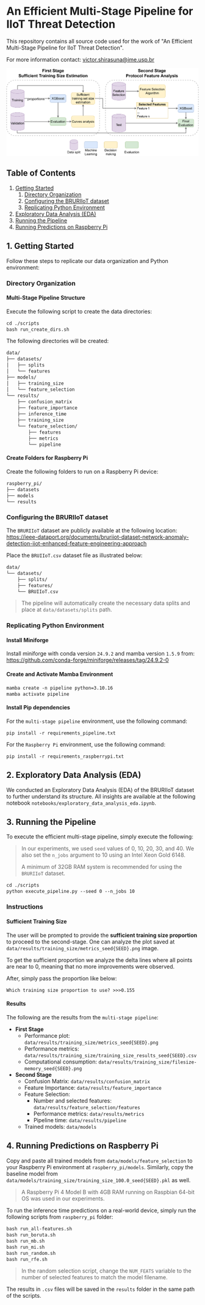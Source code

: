 # An Efficient Multi-Stage Pipeline for IIoT Threat Detection

This repository contains all source code used for the work of "An Efficient Multi-Stage Pipeline for IIoT Threat Detection".

For more information contact: victor.shirasuna@ime.usp.br

![Multi-Stage Pipeline](./images/multi-stage_pipeline.png)

## Table of Contents

1. [Getting Started](#1-getting-started)
    1. [Directory Organization](#directory-organization)
    2. [Configuring the BRURIIoT dataset](#configuring-the-bruriiot-dataset)
    3. [Replicating Python Environment](#replicating-python-environment)
2. [Exploratory Data Analysis (EDA)](#2-exploratory-data-analysis-eda)
3. [Running the Pipeline](#3-running-the-pipeline)
4. [Running Predictions on Raspberry Pi](#4-running-predictions-on-raspberry-pi)

## 1. Getting Started

Follow these steps to replicate our data organization and Python environment:

### Directory Organization

#### Multi-Stage Pipeline Structure

Execute the following script to create the data directories:
```shell
cd ./scripts
bash run_create_dirs.sh
```

The following directories will be created:
```
data/
├── datasets/
│   ├── splits
│   └── features
├── models/
│   ├── training_size
│   └── feature_selection
└── results/
    ├── confusion_matrix
    ├── feature_importance
    ├── inference_time
    ├── training_size
    └── feature_selection/
        ├── features
        ├── metrics
        └── pipeline
```

#### Create Folders for Raspberry Pi

Create the following folders to run on a Raspberry Pi device:
```
raspberry_pi/
├── datasets
├── models
└── results
```

### Configuring the BRURIIoT dataset

The `BRURIIoT` dataset are publicly available at the following location: https://ieee-dataport.org/documents/bruriiot-dataset-network-anomaly-detection-iiot-enhanced-feature-engineering-approach

Place the `BRUIIoT.csv` dataset file as illustrated below:
```
data/
└── datasets/
    ├── splits/
    ├── features/
    └── BRUIIoT.csv
```

> The pipeline will automatically create the necessary data splits and place at `data/datasets/splits` path.

### Replicating Python Environment

#### Install Miniforge

Install miniforge with conda version `24.9.2` and mamba version `1.5.9` from: https://github.com/conda-forge/miniforge/releases/tag/24.9.2-0

#### Create and Activate Mamba Environment

```shell
mamba create -n pipeline python=3.10.16
mamba activate pipeline
```

#### Install Pip dependencies

For the `multi-stage pipeline` environment, use the following command:
```shell
pip install -r requirements_pipeline.txt
```

For the `Raspberry Pi` environment, use the following command:
```shell
pip install -r requirements_raspberrypi.txt
```

## 2. Exploratory Data Analysis (EDA)

We conducted an Exploratory Data Analysis (EDA) of the BRURIIoT dataset to further understand its structure. All insights are available at the following notebook `notebooks/exploratory_data_analysis_eda.ipynb`.

## 3. Running the Pipeline

To execute the efficient multi-stage pipeline, simply execute the following:
> In our experiments, we used `seed` values of 0, 10, 20, 30, and 40. We also set the `n_jobs` argument to 10 using an Intel Xeon Gold 6148.
>
> A minimum of 32GB RAM system is recommended for using the `BRURIIoT` dataset.
```shell
cd ./scripts
python execute_pipeline.py --seed 0 --n_jobs 10
```

### Instructions

#### Sufficient Training Size

The user will be prompted to provide the **sufficient training size proportion** to proceed to the second-stage. One can analyze the plot saved at `data/results/training_size/metrics_seed{SEED}.png` image. 

To get the sufficient proportion we analyze the delta lines where all points are near to 0, meaning that no more improvements were observed. 

After, simply pass the proportion like below:
```
Which training size proportion to use? >>>0.155
```

#### Results

The following are the results from the `multi-stage pipeline`:
- **First Stage**
    - Performance plot: `data/results/training_size/metrics_seed{SEED}.png`
    - Performance metrics: `data/results/training_size/training_size_results_seed{SEED}.csv`
    - Computational consumption: `data/results/training_size/filesize-memory_seed{SEED}.png`
- **Second Stage**
    - Confusion Matrix: `data/results/confusion_matrix`
    - Feature Importance: `data/results/feature_importance`
    - Feature Selection:
        - Number and selected features: `data/results/feature_selection/features`
        - Performance metrics: `data/results/metrics`
        - Pipeline time: `data/results/pipeline`
    - Trained models: `data/models`

## 4. Running Predictions on Raspberry Pi

Copy and paste all trained models from `data/models/feature_selection` to your Raspberry Pi environment at `raspberry_pi/models`. Similarly, copy the baseline model from `data/models/training_size/training_size_100.0_seed{SEED}.pkl` as well.
> A Raspberry Pi 4 Model B with 4GB RAM running on Raspbian 64-bit OS was used in our experiments.

To run the inference time predictions on a real-world device, simply run the following scripts from `raspberry_pi` folder:
```shell
bash run_all-features.sh
bash run_boruta.sh
bash run_mb.sh
bash run_mi.sh
bash run_random.sh
bash run_rfe.sh
```
> In the random selection script, change the `NUM_FEATS` variable to the number of selected features to match the model filename.

The results in `.csv` files will be saved in the `results` folder in the same path of the scripts.